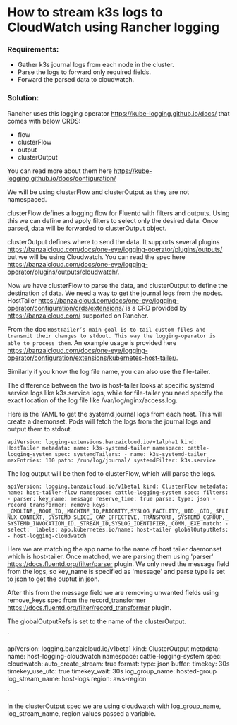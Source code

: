 # How to stream k3s logs to CloudWatch using Rancher logging

### Requirements:

 - Gather k3s journal logs from each node in the cluster.
 - Parse the logs to forward only required fields.
 - Forward the parsed data to cloudwatch.

### Solution:

Rancher uses this logging operator https://kube-logging.github.io/docs/ that comes with below CRDS:
 
 - flow
 - clusterFlow
 - output
 - clusterOutput

You can read more about them here https://kube-logging.github.io/docs/configuration/

We will be using clusterFlow and clusterOutput as they are not namespaced.

clusterFlow defines a logging flow for Fluentd with filters and outputs. Using this we can define and apply filters to select only the desired data. Once parsed, data will be forwarded to clusterOutput object.

clusterOutput defines where to send the data. It supports several plugins https://banzaicloud.com/docs/one-eye/logging-operator/plugins/outputs/ but we will be using Cloudwatch. You can read the spec here https://banzaicloud.com/docs/one-eye/logging-operator/plugins/outputs/cloudwatch/.


Now we have clusterFlow to parse the data, and clusterOutput to define the destination of data. We need a way to get the journal logs from the nodes. HostTailer https://banzaicloud.com/docs/one-eye/logging-operator/configuration/crds/extensions/ is a CRD provided by https://banzaicloud.com/ supported on Rancher.

From the doc `HostTailer’s main goal is to tail custom files and transmit their changes to stdout. This way the logging-operator is able to process them`. An example usage is provided here https://banzaicloud.com/docs/one-eye/logging-operator/configuration/extensions/kubernetes-host-tailer/.

Similarly if you know the log file name, you can also use the file-tailer. 

The difference between the two is host-tailer looks at specific systemd service logs like k3s.service logs, while for file-tailer you need specify the exact location of the log file like /var/log/nginx/access.log. 

Here is the YAML to get the systemd journal logs from each host. This will create a daemonset. Pods will fetch the logs from the journal logs and output them to stdout.

`
apiVersion: logging-extensions.banzaicloud.io/v1alpha1
kind: HostTailer
metadata:
  name: k3s-systemd-tailer
  namespace: cattle-logging-system
spec:
  systemdTailers:
    - name: k3s-systemd-tailer
      maxEntries: 100
      path: /run/log/journal/
      systemdFilter: k3s.service
`

The log output will be then fed to clusterFlow, which will parse the logs.

`
apiVersion: logging.banzaicloud.io/v1beta1
kind: ClusterFlow
metadata:
  name: host-tailer-flow
  namespace: cattle-logging-system
spec:
  filters:
    - parser:
        key_name: message
        reserve_time: true
        parse:
          type: json
    - record_transformer:
        remove_keys: _CMDLINE,_BOOT_ID,_MACHINE_ID,PRIORITY,SYSLOG_FACILITY,_UID,_GID,_SELINUX_CONTEXT,_SYSTEMD_SLICE,_CAP_EFFECTIVE,_TRANSPORT,_SYSTEMD_CGROUP,_SYSTEMD_INVOCATION_ID,_STREAM_ID,SYSLOG_IDENTIFIER,_COMM,_EXE
  match:
    - select: 
        labels:
          app.kubernetes.io/name: host-tailer
  globalOutputRefs:
    - host-logging-cloudwatch
`

Here we are matching the app name to the name of host tailer daemonset which is host-tailer. Once matched, we are parsing them using 'parser' https://docs.fluentd.org/filter/parser plugin. We only need the message field from the logs, so key_name is specified as 'message' and parse type is set to json to get the ouptut in json.

After this from the message field we are removing unwanted fields using remove_keys spec from the record_transformer https://docs.fluentd.org/filter/record_transformer plugin.

The globalOutputRefs is set to the name of the clusterOutput. 

`

apiVersion: logging.banzaicloud.io/v1beta1
kind: ClusterOutput
metadata:
  name: host-logging-cloudwatch
  namespace: cattle-logging-system
spec:
  cloudwatch:
    auto_create_stream: true
    format:
      type: json
    buffer:
      timekey: 30s
      timekey_use_utc: true
      timekey_wait: 30s
    log_group_name: hosted-group
    log_stream_name: host-logs
    region: aws-region

`

In the clusterOutput spec we are using cloudwatch with log_group_name, log_stream_name, region values passed a variable.
